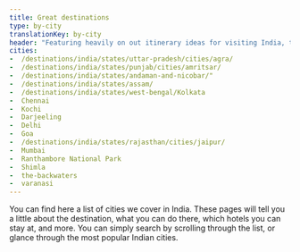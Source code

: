 ```yaml
---
title: Great destinations
type: by-city
translationKey: by-city
header: "Featuring heavily on out itinerary ideas for visiting India, these places are destintionas that we know prove consistently popular with our travellers. How you choose to include them in your trip can be tailored into a route that best suits your preferences."
cities: 
-  /destinations/india/states/uttar-pradesh/cities/agra/
-  /destinations/india/states/punjab/cities/amritsar/
-  /destinations/india/states/andaman-and-nicobar/"
-  /destinations/india/states/assam/
-  /destinations/india/states/west-bengal/Kolkata
-  Chennai
-  Kochi
-  Darjeeling
-  Delhi
-  Goa
-  /destinations/india/states/rajasthan/cities/jaipur/
-  Mumbai
-  Ranthambore National Park
-  Shimla
-  the-backwaters
-  varanasi
---
```


You can find here a list of cities we cover in India. These pages will tell you a little about the destination, what you can do there, which hotels you can stay at, and more. You can simply search by scrolling through the list, or glance through the most popular Indian cities.


